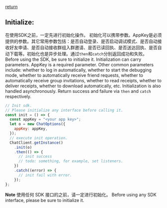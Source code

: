 [return](../main.md)

## Initialize:
在使用SDK之前，一定先进行初始化操作。
初始化可以携带参数。AppKey是必须提供的参数。其它常用参数包括：是否自动登录、是否启动调试模式、是否自动接收好友申请、是否自动接收群组入群邀请、是否已读回执、是否送达回执、是否自动下载等。初始化也是异步处理。通过`then`和`catch`分别返回成功和失败。
Before using the SDK, be sure to initialize it.
Initialization can carry parameters. AppKey is a required parameter. Other common parameters include: whether to log in automatically, whether to start the debugging mode, whether to automatically receive friend requests, whether to automatically receive group invitations, whether to read receipts, whether to deliver receipts, whether to download automatically, etc. Initialization is also handled asynchronously. Return success and failure via `then` and `catch` respectively.

```javascript
// Init sdk.
// Please initialize any interface before calling it.
const init = () => {
  const appKey = "<your app key>";
  let o = new ChatOptions({
    appKey: appKey,
  });
  // execute init operation.
  ChatClient.getInstance()
    .init(o)
    .then(() => {
      // init success
      // todo: something, for example, set listeners.
    })
    .catch((error) => {
      // init fail with error.
    });
};
```

**Note**
使用任何 SDK 接口的之前，请一定进行初始化。
Before using any SDK interface, please be sure to initialize it.
